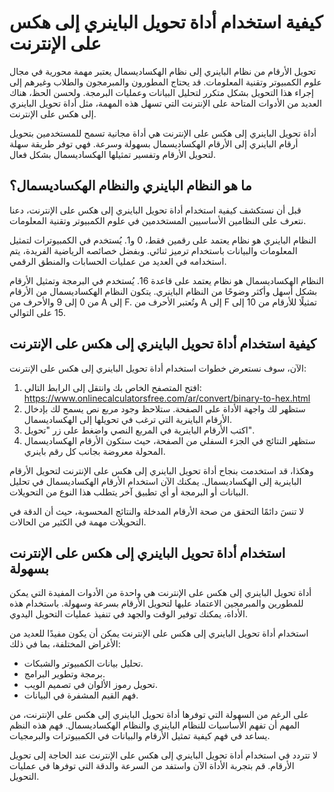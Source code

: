 كيفية استخدام أداة تحويل الباينري إلى هكس على الإنترنت
======================================================

تحويل الأرقام من نظام الباينري إلى نظام الهكساديسمال يعتبر مهمة محورية في مجال علوم الكمبيوتر وتقنية المعلومات. قد يحتاج المطورون والمبرمجون والطلاب وغيرهم إلى إجراء هذا التحويل بشكل متكرر لتحليل البيانات وعمليات البرمجة. ولحسن الحظ، هناك العديد من الأدوات المتاحة على الإنترنت التي تسهل هذه المهمة، مثل أداة تحويل الباينري إلى هكس على الإنترنت.

أداة تحويل الباينري إلى هكس على الإنترنت هي أداة مجانية تسمح للمستخدمين بتحويل أرقام الباينري إلى الأرقام الهكساديسمال بسهولة وسرعة. فهي توفر طريقة سهلة لتحويل الأرقام وتفسير تمثيلها الهكساديسمال بشكل فعال.

ما هو النظام الباينري والنظام الهكساديسمال؟
-------------------------------------------

قبل أن نستكشف كيفية استخدام أداة تحويل الباينري إلى هكس على الإنترنت، دعنا نتعرف على النظامين الأساسيين المستخدمين في علوم الكمبيوتر وتقنية المعلومات.

النظام الباينري هو نظام يعتمد على رقمين فقط، 0 و1. يُستخدم في الكمبيوترات لتمثيل المعلومات والبيانات باستخدام ترميز ثنائي. وبفضل خصائصه الرياضية الفريدة، يتم استخدامه في العديد من عمليات الحسابات والمنطق الرقمي.

النظام الهكساديسمال هو نظام يعتمد على قاعدة 16. يُستخدم في البرمجة وتمثيل الأرقام بشكل أسهل وأكثر وضوحًا من النظام الباينري. يتكون النظام الهكساديسمال من الأرقام من 0 إلى 9 والأحرف من A إلى F. وتُعتبر الأحرف من A إلى F تمثيلًا للأرقام من 10 إلى 15 على التوالي.

كيفية استخدام أداة تحويل الباينري إلى هكس على الإنترنت
------------------------------------------------------

الآن، سوف نستعرض خطوات استخدام أداة تحويل الباينري إلى هكس على الإنترنت:

1. افتح المتصفح الخاص بك وانتقل إلى الرابط التالي: <https://www.onlinecalculatorsfree.com/ar/convert/binary-to-hex.html>
2. ستظهر لك واجهة الأداة على الصفحة. ستلاحظ وجود مربع نص يسمح لك بإدخال الأرقام الباينرية التي ترغب في تحويلها إلى الهكساديسمال.
3. اكتب الأرقام الباينرية في المربع النصي واضغط على زر "تحويل".
4. ستظهر النتائج في الجزء السفلي من الصفحة، حيث ستكون الأرقام الهكساديسمال المحولة معروضة بجانب كل رقم باينري.

وهكذا، قد استخدمت بنجاح أداة تحويل الباينري إلى هكس على الإنترنت لتحويل الأرقام الباينرية إلى الهكساديسمال. يمكنك الآن استخدام الأرقام الهكساديسمال في تحليل البيانات أو البرمجة أو أي تطبيق آخر يتطلب هذا النوع من التحويلات.

لا تنسَ دائمًا التحقق من صحة الأرقام المدخلة والنتائج المحسوبة، حيث أن الدقة في التحويلات مهمة في الكثير من الحالات.

استخدام أداة تحويل الباينري إلى هكس على الإنترنت بسهولة
-------------------------------------------------------

أداة تحويل الباينري إلى هكس على الإنترنت هي واحدة من الأدوات المفيدة التي يمكن للمطورين والمبرمجين الاعتماد عليها لتحويل الأرقام بسرعة وسهولة. باستخدام هذه الأداة، يمكنك توفير الوقت والجهد في تنفيذ عمليات التحويل اليدوي.

استخدام أداة تحويل الباينري إلى هكس على الإنترنت يمكن أن يكون مفيدًا للعديد من الأغراض المختلفة، بما في ذلك:

- تحليل بيانات الكمبيوتر والشبكات.
- برمجة وتطوير البرامج.
- تحويل رموز الألوان في تصميم الويب.
- فهم القيم المشفرة في البيانات.

على الرغم من السهولة التي توفرها أداة تحويل الباينري إلى هكس على الإنترنت، من المهم أن تفهم الأساسيات للنظام الباينري والنظام الهكساديسمال. فهم هذه النظم يساعد في فهم كيفية تمثيل الأرقام والبيانات في الكمبيوترات والبرمجيات.

لا تتردد في استخدام أداة تحويل الباينري إلى هكس على الإنترنت عند الحاجة إلى تحويل الأرقام. قم بتجربة الأداة الآن واستفد من السرعة والدقة التي توفرها في عمليات التحويل.